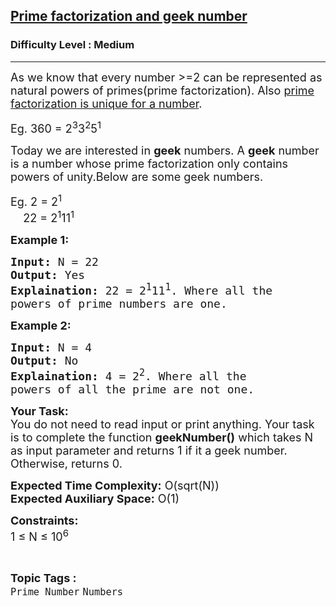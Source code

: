 <h2><a href="https://practice.geeksforgeeks.org/problems/prime-factorization-and-geek-number1915/1?page=1&difficulty[]=1&category[]=Prime%20Number&sortBy=submissions">Prime factorization and geek number</a></h2><h3>Difficulty Level : Medium</h3><hr><div class="problems_problem_content__Xm_eO"><p><span style="font-size:18px">As we know that every number &gt;=2 can be represented as natural powers of primes(prime factorization). Also <a href="https://en.wikipedia.org/wiki/Fundamental_theorem_of_arithmetic" target="_blank">prime factorization is unique for a number</a>.&nbsp;</span></p>

<p><span style="font-size:18px">Eg. 360 = 2<sup>3</sup>3<sup>2</sup>5<sup>1</sup></span></p>

<p><span style="font-size:18px">Today we are interested in <strong>geek</strong> numbers.&nbsp;A <strong>geek</strong> number is a number whose prime factorization only contains powers of unity.Below are some geek numbers.</span></p>

<p><span style="font-size:18px">Eg. 2 = 2<sup>1</sup><br>
&nbsp; &nbsp; 22 = 2<sup>1</sup>11<sup>1</sup></span></p>

<p><span style="font-size:18px"><strong>Example 1:</strong></span></p>

<pre><span style="font-size:18px"><strong>Input:</strong> N = 22
<strong>Output:</strong> Yes
<strong>Explaination:</strong> 22 = 2<sup>1</sup>11<sup>1</sup>. Where all the 
powers of prime numbers are one.</span></pre>

<p><strong><span style="font-size:18px">Example 2:</span></strong></p>

<pre><span style="font-size:18px"><strong>Input:</strong> N = 4
<strong>Output:</strong> No
<strong>Explaination:</strong> 4 = 2<sup>2</sup>. Where all the 
powers of all the prime are not one.</span></pre>

<p><span style="font-size:18px"><strong>Your Task:</strong><br>
You do not need to read input or print anything. Your task is to complete the function <strong>geekNumber()</strong> which takes N as input parameter and returns 1 if it a geek number. Otherwise, returns 0.</span></p>

<p><span style="font-size:18px"><strong>Expected Time Complexity:</strong> O(sqrt(N))<br>
<strong>Expected Auxiliary Space:</strong> O(1)</span></p>

<p><span style="font-size:18px"><strong>Constraints:</strong><br>
1 ≤ N ≤ 10<sup>6</sup>&nbsp;&nbsp;</span></p>
</div><br><p><span style=font-size:18px><strong>Topic Tags : </strong><br><code>Prime Number</code>&nbsp;<code>Numbers</code>&nbsp;